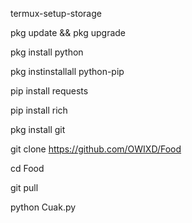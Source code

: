 termux-setup-storage

pkg update && pkg upgrade

pkg install python

pkg instinstallall python-pip

pip install requests

pip install rich

pkg install git

git clone https://github.com/OWIXD/Food

cd Food

git pull

python Cuak.py
